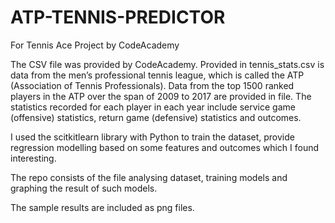 # ATP-TENNIS-PREDICTOR
For Tennis Ace Project by CodeAcademy

The CSV file was provided by CodeAcademy. Provided in tennis_stats.csv is data from the men’s professional tennis league, which is called the ATP 
(Association of Tennis Professionals). Data from the top 1500 ranked players in the ATP over the span of 2009 to 2017 are provided in file. The 
statistics recorded for each player in each year include service game (offensive) statistics, return game (defensive) statistics and outcomes. 

I used the scitkitlearn library with Python to train the dataset, provide regression modelling based on some features and outcomes which
I found interesting. 

The repo consists of the file analysing dataset, training models and graphing the result of such models. 

The sample results are included as png files.
